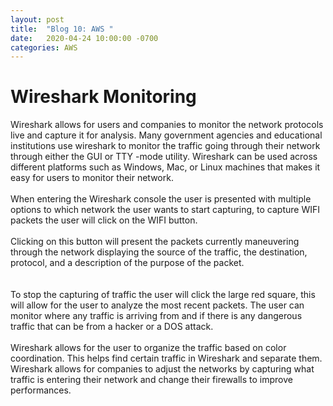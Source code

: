 ```yaml
---
layout: post
title:  "Blog 10: AWS "
date:   2020-04-24 10:00:00 -0700
categories: AWS
---
```

# Wireshark Monitoring

Wireshark allows for users and companies to monitor the network protocols live and capture it for analysis. Many government agencies and educational institutions use wireshark to monitor the traffic going through their network through either the GUI or TTY -mode utility. Wireshark can be used across different platforms such as Windows, Mac, or Linux machines that makes it easy for users to monitor their network. 
<br>
<br>
When entering the Wireshark console the user is presented with multiple options to which network the user wants to start capturing, to capture WIFI packets the user will click on the WIFI button. 
<br>
<br>
Clicking on this button will present the packets currently maneuvering through the network displaying the source of the traffic, the destination, protocol, and a description of the purpose of the packet.  
<br>
<br>
To stop the capturing of traffic the user will click the large red square, this will allow for the user to analyze the most recent packets. The user can monitor where any traffic is arriving from and if there is any dangerous traffic that can be from a hacker or a DOS attack. 
<br>
<br>
Wireshark allows for the user to organize the traffic based on color coordination. This helps find certain traffic in Wireshark and separate them. Wireshark allows for companies to adjust the networks by capturing what traffic is entering their network and change their firewalls to improve performances. 
<br>
